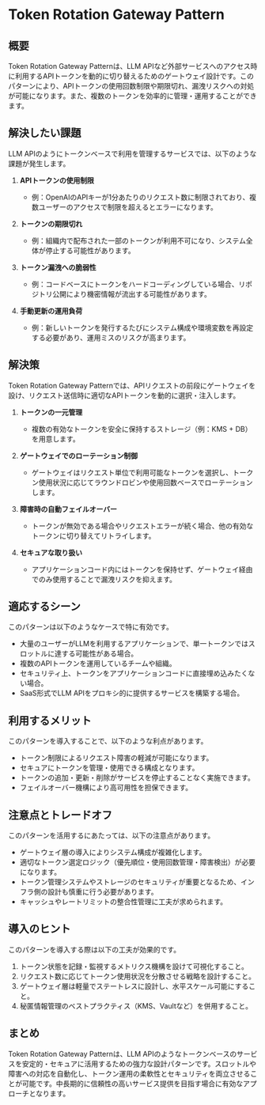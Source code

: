 # Token Rotation Gateway Pattern

## 概要
Token Rotation Gateway Patternは、LLM APIなど外部サービスへのアクセス時に利用するAPIトークンを動的に切り替えるためのゲートウェイ設計です。このパターンにより、APIトークンの使用回数制限や期限切れ、漏洩リスクへの対処が可能になります。また、複数のトークンを効率的に管理・運用することができます。

## 解決したい課題
LLM APIのようにトークンベースで利用を管理するサービスでは、以下のような課題が発生します。

1. **APIトークンの使用制限**
   - 例：OpenAIのAPIキーが1分あたりのリクエスト数に制限されており、複数ユーザーのアクセスで制限を超えるとエラーになります。

2. **トークンの期限切れ**
   - 例：組織内で配布された一部のトークンが利用不可になり、システム全体が停止する可能性があります。

3. **トークン漏洩への脆弱性**
   - 例：コードベースにトークンをハードコーディングしている場合、リポジトリ公開により機密情報が流出する可能性があります。

4. **手動更新の運用負荷**
   - 例：新しいトークンを発行するたびにシステム構成や環境変数を再設定する必要があり、運用ミスのリスクが高まります。

## 解決策
Token Rotation Gateway Patternでは、APIリクエストの前段にゲートウェイを設け、リクエスト送信時に適切なAPIトークンを動的に選択・注入します。

1. **トークンの一元管理**
   - 複数の有効なトークンを安全に保持するストレージ（例：KMS + DB）を用意します。

2. **ゲートウェイでのローテーション制御**
   - ゲートウェイはリクエスト単位で利用可能なトークンを選択し、トークン使用状況に応じてラウンドロビンや使用回数ベースでローテーションします。

3. **障害時の自動フェイルオーバー**
   - トークンが無効である場合やリクエストエラーが続く場合、他の有効なトークンに切り替えてリトライします。

4. **セキュアな取り扱い**
   - アプリケーションコード内にはトークンを保持せず、ゲートウェイ経由でのみ使用することで漏洩リスクを抑えます。

## 適応するシーン
このパターンは以下のようなケースで特に有効です。

- 大量のユーザーがLLMを利用するアプリケーションで、単一トークンではスロットルに達する可能性がある場合。
- 複数のAPIトークンを運用しているチームや組織。
- セキュリティ上、トークンをアプリケーションコードに直接埋め込みたくない場合。
- SaaS形式でLLM APIをプロキシ的に提供するサービスを構築する場合。

## 利用するメリット
このパターンを導入することで、以下のような利点があります。

- トークン制限によるリクエスト障害の軽減が可能になります。
- セキュアにトークンを管理・使用できる構成となります。
- トークンの追加・更新・削除がサービスを停止することなく実施できます。
- フェイルオーバー機構により高可用性を担保できます。

## 注意点とトレードオフ
このパターンを活用するにあたっては、以下の注意点があります。

- ゲートウェイ層の導入によりシステム構成が複雑化します。
- 適切なトークン選定ロジック（優先順位・使用回数管理・障害検出）が必要になります。
- トークン管理システムやストレージのセキュリティが重要となるため、インフラ側の設計も慎重に行う必要があります。
- キャッシュやレートリミットの整合性管理に工夫が求められます。

## 導入のヒント
このパターンを導入する際は以下の工夫が効果的です。

1. トークン状態を記録・監視するメトリクス機構を設けて可視化すること。
2. リクエスト数に応じてトークン使用状況を分散させる戦略を設計すること。
3. ゲートウェイ層は軽量でステートレスに設計し、水平スケール可能にすること。
4. 秘匿情報管理のベストプラクティス（KMS、Vaultなど）を併用すること。

## まとめ
Token Rotation Gateway Patternは、LLM APIのようなトークンベースのサービスを安定的・セキュアに活用するための強力な設計パターンです。スロットルや障害への対応を自動化し、トークン運用の柔軟性とセキュリティを両立させることが可能です。中長期的に信頼性の高いサービス提供を目指す場合に有効なアプローチとなります。